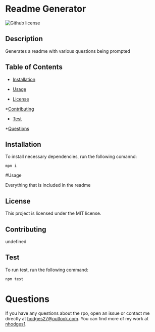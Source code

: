 # Readme Generator
![Github license](https://img.shields.io/badge/license-MIT-blue.svg)

## Description

Generates a readme with various questions being prompted

## Table of Contents

* [Installation](#installation)

* [Usage](#usage)

* [License](#license)

*[Contributing](#contributing)

* [Test](#tests)

*[Questions](#questions)

## Installation

To install necessary dependencies, run the following comannd:

```
mpn i
```

#Usage

Everything that is included in the readme

## License
    
This project is licensed under the MIT license.

## Contributing

undefined

## Test

To run test, run the following command:

```
npm test
```

# Questions

If you have any questions about the rpo, open an issue or contact me directly at hodges27@outlook.com. You can find more of my work at [nhodges1](https://github.com/nhodges1/).

